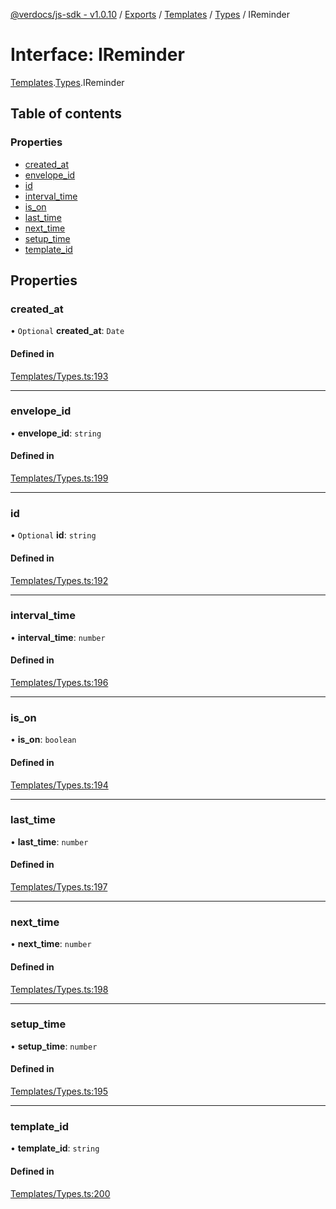 [@verdocs/js-sdk - v1.0.10](../README.md) / [Exports](../modules.md) / [Templates](../modules/Templates.md) / [Types](../modules/Templates.Types.md) / IReminder

# Interface: IReminder

[Templates](../modules/Templates.md).[Types](../modules/Templates.Types.md).IReminder

## Table of contents

### Properties

- [created_at](Templates.Types.IReminder.md#created_at)
- [envelope_id](Templates.Types.IReminder.md#envelope_id)
- [id](Templates.Types.IReminder.md#id)
- [interval_time](Templates.Types.IReminder.md#interval_time)
- [is_on](Templates.Types.IReminder.md#is_on)
- [last_time](Templates.Types.IReminder.md#last_time)
- [next_time](Templates.Types.IReminder.md#next_time)
- [setup_time](Templates.Types.IReminder.md#setup_time)
- [template_id](Templates.Types.IReminder.md#template_id)

## Properties

### created\_at

• `Optional` **created\_at**: `Date`

#### Defined in

[Templates/Types.ts:193](https://github.com/Verdocs/js-sdk/blob/main/src/Templates/Types.ts#L193)

___

### envelope\_id

• **envelope\_id**: `string`

#### Defined in

[Templates/Types.ts:199](https://github.com/Verdocs/js-sdk/blob/main/src/Templates/Types.ts#L199)

___

### id

• `Optional` **id**: `string`

#### Defined in

[Templates/Types.ts:192](https://github.com/Verdocs/js-sdk/blob/main/src/Templates/Types.ts#L192)

___

### interval\_time

• **interval\_time**: `number`

#### Defined in

[Templates/Types.ts:196](https://github.com/Verdocs/js-sdk/blob/main/src/Templates/Types.ts#L196)

___

### is\_on

• **is\_on**: `boolean`

#### Defined in

[Templates/Types.ts:194](https://github.com/Verdocs/js-sdk/blob/main/src/Templates/Types.ts#L194)

___

### last\_time

• **last\_time**: `number`

#### Defined in

[Templates/Types.ts:197](https://github.com/Verdocs/js-sdk/blob/main/src/Templates/Types.ts#L197)

___

### next\_time

• **next\_time**: `number`

#### Defined in

[Templates/Types.ts:198](https://github.com/Verdocs/js-sdk/blob/main/src/Templates/Types.ts#L198)

___

### setup\_time

• **setup\_time**: `number`

#### Defined in

[Templates/Types.ts:195](https://github.com/Verdocs/js-sdk/blob/main/src/Templates/Types.ts#L195)

___

### template\_id

• **template\_id**: `string`

#### Defined in

[Templates/Types.ts:200](https://github.com/Verdocs/js-sdk/blob/main/src/Templates/Types.ts#L200)
